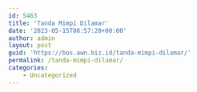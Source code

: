 ```yaml
---
id: 5463
title: 'Tanda Mimpi Dilamar'
date: '2023-05-15T08:57:20+00:00'
author: admin
layout: post
guid: 'https://bos.awn.biz.id/tanda-mimpi-dilamar/'
permalink: /tanda-mimpi-dilamar/
categories:
    - Uncategorized
---
```


